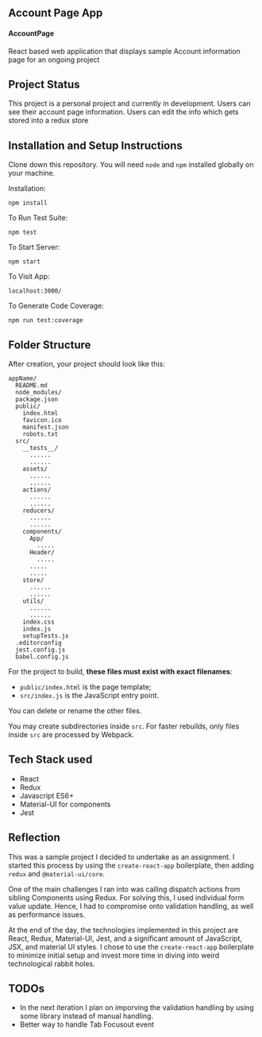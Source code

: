 ## Account Page App

#### AccountPage

React based web application that displays sample Account information page for an ongoing project

## Project Status

This project is a personal project and currently in development. Users can see their account page information. Users can edit the info which gets stored into a redux store

## Installation and Setup Instructions

Clone down this repository. You will need `node` and `npm` installed globally on your machine.

Installation:

`npm install`

To Run Test Suite:

`npm test`

To Start Server:

`npm start`

To Visit App:

`localhost:3000/`

To Generate Code Coverage:

`npm run test:coverage`

## Folder Structure

After creation, your project should look like this:

```
appName/
  README.md
  node_modules/
  package.json
  public/
    index.html
    favicon.ico
    manifest.json
    robots.txt
  src/
    __tests__/
      ......
      ......
    assets/
      ......
      ......
    actions/
      ......
      ......
    reducers/
      ......
      ......
    components/
      App/
        .....
      Header/
        .....
      .....
      .....
    store/
      ......
      ......
    utils/
      ......
      ......
    index.css
    index.js
    setupTests.js
  .editorconfig
  jest.config.js
  babel.config.js
```

For the project to build, **these files must exist with exact filenames**:

- `public/index.html` is the page template;
- `src/index.js` is the JavaScript entry point.

You can delete or rename the other files.

You may create subdirectories inside `src`. For faster rebuilds, only files inside `src` are processed by Webpack.

## Tech Stack used

- React
- Redux
- Javascript ES6+
- Material-UI for components
- Jest

## Reflection

This was a sample project I decided to undertake as an assignment. I started this process by using the `create-react-app` boilerplate, then adding `redux` and `@material-ui/core`.

One of the main challenges I ran into was calling dispatch actions from sibling Components using Redux. For solving this, I used individual form value update. Hence, I had to compromise onto validation handling, as well as performance issues.

At the end of the day, the technologies implemented in this project are React, Redux, Material-UI, Jest, and a significant amount of JavaScript, JSX, and material UI styles. I chose to use the `create-react-app` boilerplate to minimize initial setup and invest more time in diving into weird technological rabbit holes.

## TODOs

- In the next iteration I plan on imporving the validation handling by using some library instead of manual handling.
- Better way to handle Tab Focusout event

